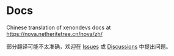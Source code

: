# Docs
Chinese translation of xenondevs docs at https://nova.netheritetree.cn/nova/zh/

部分翻译可能不太准确，欢迎在 [Issues](https://github.com/NetheriteTree/xenondevsDocs/issues) 或 [Discussions](https://github.com/NetheriteTree/xenondevsDocs/discussions) 中提出问题。
